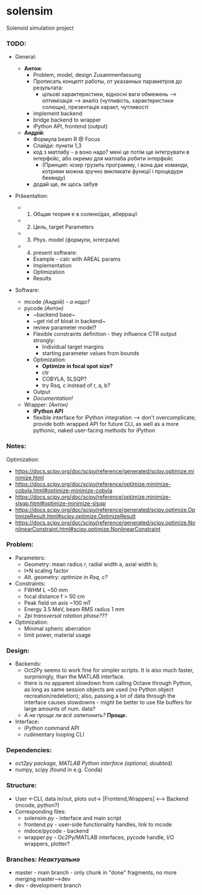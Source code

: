# solensim
Solenoid simulation project

### TODO:
- General:
  - **Антон**:
    - Problem, model, design Zusammenfassung
    - Прописать концепт работы, от указанных параметров до результата:
      - цільові характеристики, відносні ваги обмежень --> оптимізація --> аналіз (чутливість, характеристики солющн), презентація характ, чутливості
    - implement backend
    - bridge backend to wrapper
    - iPython API, frontend (output)
  - **Андрій**:
    - Формула beam R @ Focus
    - Слайди: пункти 1,3
    - код з матлабу - а воно надо? мені це потім ще інтегрувати в інтерфєйс, або окремо для матлаба робити інтерфєйс
      - (Принцип: юзер грузить программу, і вона дає команди, котрими можна зручно викликати функції і процедури бекенду)
    - додай ще, як щось забув
    
- Präsentation:
   - 1) Общая теория e в соленоїдах, aберрації
   - 2) Цель, target Parameters
   - 3) Phys. model (формули, інтеграли)
   - 4) present software:
      - Example - calc with AREAL params
      - Implementation
      - Optimization
      - Results

- Software:
   - mcode *(Андрій)* - *а надо?*
   - pycode *(Антон)*
     - ~backend base~
     - ~get rid of bloat in backend~
     - review parameter model?
     - Flexible constraints definition - they influence CTR output strongly:
        - Individual target margins
        - starting parameter values from bounds
     - Optimization:
        - **Optimize in focal spot size?**
        - ctr
        - COBYLA, SLSQP?
        - try Rsq, c instead of r, a, b?
     - Output
     - *Documentation!*
   - Wrapper: *(Aнтон)*
     - **iPython API**
     - flexible interface for iPython integration --> don't overcomplicate; provide both wrapped API for future CLI, as well as a more pythonic, naked user-facing methods for iPython


### Notes:
Optimization:
 - https://docs.scipy.org/doc/scipy/reference/generated/scipy.optimize.minimize.html
 - https://docs.scipy.org/doc/scipy/reference/optimize.minimize-cobyla.html#optimize-minimize-cobyla
 - https://docs.scipy.org/doc/scipy/reference/optimize.minimize-slsqp.html#optimize-minimize-slsqp
 - https://docs.scipy.org/doc/scipy/reference/generated/scipy.optimize.OptimizeResult.html#scipy.optimize.OptimizeResult
 - https://docs.scipy.org/doc/scipy/reference/generated/scipy.optimize.NonlinearConstraint.html#scipy.optimize.NonlinearConstraint

### Problem:
 - Parameters:
   - Geometry: mean radius r, radial width a, axial width b;
   - I*N scaling factor
   - Alt. geometry: *optimize in Rsq, c?*
 - Constraints:
   - FWHM L ~50 mm
   - focal distance f > 50 cm
   - Peak field on axis ~100 mT
   - Energy 3.5 MeV, beam RMS radius 1 mm
   - *2pi transversal rotation phase???*
 - Optimization:
   - Minimal spheric aberration
   - limit power, material usage

### Design:
 - Backends:
   - Oct2Py seems to work fine for simpler scripts. It is also much faster, surprisingly, than the MATLAB interface.
   - there is no apparent slowdown from calling Octave through Python, as long as same session objects are used (no Python object recreation/redeletion); also, passing a lot of data through the interface causes slowdowns - might be better to use file buffers for large amounts of num. data?
   - *А не проще ли всё запитонить?* **Проще.**
 - Interface:
   - iPython command API
   - rudimentary looping CLI


### Dependencies:
 - *oct2py package, MATLAB Python interface (optional, doubted)*
 - numpy, scipy (found in e.g. Conda)

### Structure:
 - User <-CLI, data in/out, plots out-> [Frontend,Wrappers] <--> Backend (mcode, python?)
 - Corresponding files:
   - solensim.py - interface and main script
   - frontend.py - user-side functionality handles, link to mcode
   - mdoce/pycode - backend
   - wrapper.py - Oc2Py/MATLAB interfaces, pycode handle, I/O wrappers, plotter?

### Branches: *Неактуально*
 - master - main branch - only chunk in "done" fragments, no more merging master-->dev
 - dev - development branch
